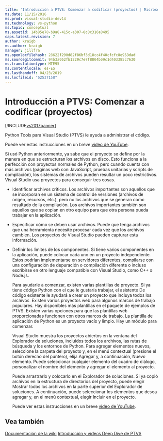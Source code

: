 ```yaml
---
title: 'Introducción a PTVS: Comenzar a codificar (proyectos) | Microsoft Docs'
ms.date: 11/15/2016
ms.prod: visual-studio-dev14
ms.technology: vs-python
ms.topic: conceptual
ms.assetid: 14b85e70-b9a8-415c-a307-8c8c316a0495
caps.latest.revision: 7
author: kraigb
ms.author: kraigb
manager: jillfra
ms.openlocfilehash: 28622f290d82f86bf3d18cc4f40cfcfc8e953dad
ms.sourcegitcommit: 94b3a052fb1229c7e7f8804b09c1d403385c7630
ms.translationtype: MTE95
ms.contentlocale: es-ES
ms.lasthandoff: 04/23/2019
ms.locfileid: "62537158"
---
```

# <a name="getting-started-with-ptvs-start-coding-projects"></a>Introducción a PTVS: Comenzar a codificar (proyectos)
[!INCLUDE[vs2017banner](../includes/vs2017banner.md)]

Python Tools para Visual Studio (PTVS) le ayuda a administrar el código. 
 
 Puede ver estas instrucciones en un breve [vídeo de YouTube](https://www.youtube.com/watch?v=KHPoVpL7zHg&list=PLReL099Y5nRdLgGAdrb_YeTdEnd23s6Ff&index=2). 
 
 Si usó Python anteriormente, ya sabe que el proyecto se define por la manera en que se estructuran los archivos en disco. Esto funciona a la perfección con proyectos normales de Python, pero cuando cuenta con más archivos (páginas web con JavaScript, pruebas unitarias y scripts de compilación), los sistemas de archivos pueden resultar un poco restrictivos. Visual Studio usa proyectos para conseguir tres cosas. 
 
- Identificar archivos críticos. Los archivos importantes son aquellos que se incorporan en un sistema de control de versiones (archivos de origen, recursos, etc.), pero no los archivos que se generan como resultado de la compilación. Los archivos importantes también son aquellos que se copian en otro equipo para que otra persona pueda trabajar en la aplicación. 
 
- Especificar cómo se deben usar archivos. Puede que tenga archivos que una herramienta necesite procesar cada vez que los archivos cambien. Los proyectos de Visual Studio pueden capturar esta información. 
 
- Definir los límites de los componentes. Si tiene varios componentes en la aplicación, puede colocar cada uno en un proyecto independiente. Estos podrían implementarse en servidores diferentes, compilarse con una configuración de depuración o compilación diferente o incluso escribirse en otro lenguaje compatible con Visual Studio, como C++ o Node.js. 
 
  Para ayudarle a comenzar, existen varias plantillas de proyecto. Si ya tiene código Python con el que le gustaría trabajar, el asistente De código existente le ayudará a crear un proyecto que incluya todos los archivos. Existen varios proyectos web para algunos marcos de trabajo populares. Hay disponibles más plantillas en el paquete de ejemplos de PTVS. Existen varias opciones para que las plantillas web proporcionadas funcionen con otros marcos de trabajo. La plantilla de aplicación de Python es un proyecto vacío y limpio. Hay un módulo para comenzar. 
 
  Visual Studio muestra los proyectos abiertos en la ventana del Explorador de soluciones, incluidos todos los archivos, las rutas de búsqueda y los entornos de Python. Para agregar elementos nuevos, seleccione la carpeta del proyecto y, en el menú contextual (presione el botón derecho del puntero), elija Agregar y, a continuación, Nuevo elemento. Puede seleccionar cualquier elemento del cuadro de diálogo, personalizar el nombre del elemento y agregar el elemento al proyecto. 
 
  Puede arrastrarlo y colocarlo en el Explorador de soluciones. Si ya copió archivos en la estructura de directorios del proyecto, puede elegir Mostrar todos los archivos en la parte superior del Explorador de soluciones. A continuación, puede seleccionar los elementos que desea agregar y, en el menú contextual, elegir Incluir en el proyecto. 
 
  Puede ver estas instrucciones en un breve [vídeo de YouTube](https://www.youtube.com/watch?v=KHPoVpL7zHg&list=PLReL099Y5nRdLgGAdrb_YeTdEnd23s6Ff&index=2). 
 
## <a name="see-also"></a>Vea también 
 [Documentación de la wiki](https://github.com/Microsoft/PTVS/wiki/Projects) [Introducción y vídeos Deep Dive de PTVS](https://www.youtube.com/playlist?list=PLReL099Y5nRdLgGAdrb_YeTdEnd23s6Ff)
